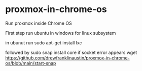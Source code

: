 # proxmox-in-chrome-os
Run proxmox inside Chrome OS

First step run ubuntu in windows for linux subsystem 

in ubunut run sudo apt-get install lxc 

followed by sudo snap install core if socket error appears wget https://github.com/drewfranklinaustin/proxmox-in-chrome-os/blob/main/start-snap
